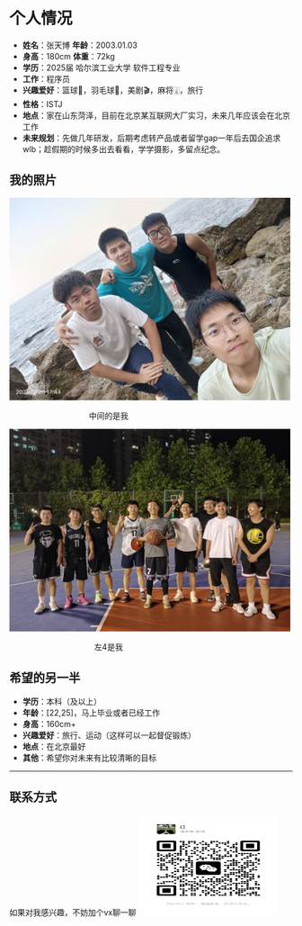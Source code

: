 # 个人情况
- **姓名**：张天博      **年龄**：2003.01.03
- **身高**：180cm      **体重**：72kg
- **学历**：2025届 哈尔滨工业大学 软件工程专业     
- **工作**：程序员
- **兴趣爱好**：篮球🏀，羽毛球🏸，美剧🎬，麻将🀈，旅行
- **性格**：ISTJ
- **地点**：家在山东菏泽，目前在北京某互联网大厂实习，未来几年应该会在北京工作
- **未来规划**：先做几年研发，后期考虑转产品或者留学gap一年后去国企追求wlb；趁假期的时候多出去看看，学学摄影，多留点纪念。

## 我的照片

<img src="https://raw.githubusercontent.com/Elmo2022/pictureBed/master/img/202501111920421.jpg" alt="大连" width="500" height="360">
<p style="width:70%;text-align: center">中间的是我</p>

<img src="https://raw.githubusercontent.com/Elmo2022/pictureBed/master/img/202501111920087.jpg" alt="威海" width="500" height="360">
<p style="width:70%;text-align: center">左4是我</p>

## 希望的另一半
- **学历**：本科（及以上）
- **年龄**：[22,25]，马上毕业或者已经工作
- **身高**：160cm+
- **兴趣爱好**：旅行、运动（这样可以一起督促锻炼）
- **地点**：在北京最好
- **其他**：希望你对未来有比较清晰的目标

---
## 联系方式
如果对我感兴趣，不妨加个vx聊一聊
<img src="https://raw.githubusercontent.com/Elmo2022/pictureBed/master/img/202501111929763.jpg" alt="微信二维码" width="250" height="180">




